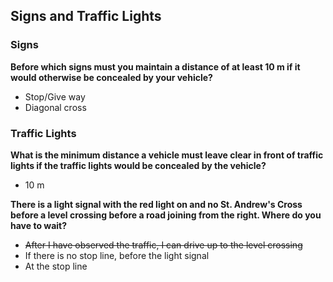 ## Signs and Traffic Lights

### Signs

**Before which signs must you maintain a distance of at least 10 m if it would otherwise be concealed by your vehicle?**
- Stop/Give way
- Diagonal cross

### Traffic Lights

**What is the minimum distance a vehicle must leave clear in front of traffic lights if the traffic lights would be concealed by the vehicle?**
- 10 m

**There is a light signal with the red light on and no St. Andrew's Cross before a level crossing before a road joining from the right. Where do you have to wait?**
- ~~After I have observed the traffic, I can drive up to the level crossing~~
- If there is no stop line, before the light signal
- At the stop line